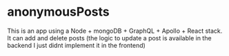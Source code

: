 # anonymousPosts

This is an app using a Node + mongoDB + GraphQL + Apollo + React stack. </br>
It can add and delete posts
(the logic to update a post is available in the backend I just didnt implement it in the frontend)
